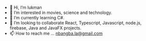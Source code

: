 - 👋 Hi, I’m lukman
- 👀 I’m interested in movies, science and technology.
- 🌱 I’m currently learning C#.
- 💞️ I’m looking to collaborate  React, Typescript, Javascript, node.js, firebase, Java and JavaFX projects.
- 📫 How to reach me ... nbangba.la@gmail.com

<!---
nbangba/nbangba is a ✨ special ✨ repository because its `README.md` (this file) appears on your GitHub profile.
You can click the Preview link to take a look at your changes.
--->
